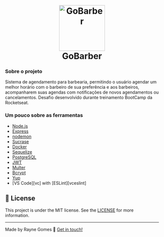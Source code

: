 <h1 align="center">
  <img alt="GoBarber" title="GoBarber" src="https://i.pinimg.com/originals/31/1a/31/311a31fad54dd3e355b50cfab60cb00c.png" height="150px" />
  <br>
  GoBarber
</h1>

### Sobre o projeto
Sistema de agendamento para barbearia, permitindo o usuário agendar um melhor horário com o barbeiro de sua preferência e aos barbeiros, acompanharem suas agendas com notificações de novos agendamentos ou cancelamentos. Desafio desenvolvido durante treinamento BootCamp da Rocketseat.

### Um pouco sobre as ferramentas
-  [Node.js](https://nodejs.org/en/)
-  [Express](https://expressjs.com/)
-  [nodemon](https://nodemon.io/)
-  [Sucrase](https://github.com/alangpierce/sucrase)
-  [Docker](https://www.docker.com/docker-community)
-  [Sequelize](http://docs.sequelizejs.com/)
-  [PostgreSQL](https://www.postgresql.org/)
-  [JWT](https://jwt.io/)
-  [Multer](https://github.com/expressjs/multer)
-  [Bcrypt](https://www.npmjs.com/package/bcrypt)
-  [Yup](https://www.npmjs.com/package/yup)
-  [VS Code][vc] with [ESLint][vceslint]

## :memo: License
This project is under the MIT license. See the [LICENSE](https://github.com/lukemorales/gobarber-api/blob/master/LICENSE) for more information.

---

Made by Rayne Gomes :wave: [Get in touch!](https://www.linkedin.com/in/raynegomes/)
